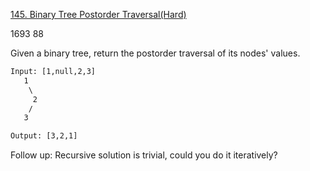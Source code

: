 [145. Binary Tree Postorder Traversal(Hard)](https://leetcode.com/problems/binary-tree-postorder-traversal/description/)

1693
88

Given a binary tree, return the postorder traversal of its nodes' values.

```html
Input: [1,null,2,3]
   1
    \
     2
    /
   3

Output: [3,2,1]
```  
  
Follow up: Recursive solution is trivial, could you do it iteratively?